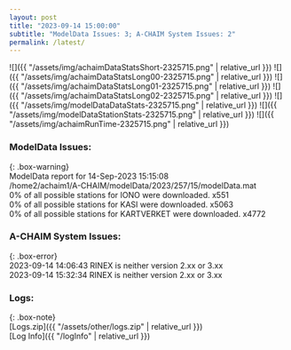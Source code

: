 ```yaml
---
layout: post
title: "2023-09-14 15:00:00"
subtitle: "ModelData Issues: 3; A-CHAIM System Issues: 2"
permalink: /latest/
---
```


![]({{ "/assets/img/achaimDataStatsShort-2325715.png" | relative_url }})
![]({{ "/assets/img/achaimDataStatsLong00-2325715.png" | relative_url }})
![]({{ "/assets/img/achaimDataStatsLong01-2325715.png" | relative_url }})
![]({{ "/assets/img/achaimDataStatsLong02-2325715.png" | relative_url }})
![]({{ "/assets/img/modelDataDataStats-2325715.png" | relative_url }})
![]({{ "/assets/img/modelDataStationStats-2325715.png" | relative_url }})
![]({{ "/assets/img/achaimRunTime-2325715.png" | relative_url }})


### ModelData Issues:  
  
{: .box-warning}  
 ModelData report for 14-Sep-2023 15:15:08   
 /home2/achaim1/A-CHAIM/modelData/2023/257/15/modelData.mat   
 0% of all possible stations for IONO were downloaded. x551   
 0% of all possible stations for KASI were downloaded. x5063   
 0% of all possible stations for KARTVERKET were downloaded. x4772   
  
### A-CHAIM System Issues:  
  
{: .box-error}  
2023-09-14 14:06:43 RINEX is neither version 2.xx or 3.xx  
2023-09-14 15:32:34 RINEX is neither version 2.xx or 3.xx  

### Logs:  
  
{: .box-note}  
[Logs.zip]({{ "/assets/other/logs.zip" | relative_url }})  
[Log Info]({{ "/logInfo" | relative_url }})  
